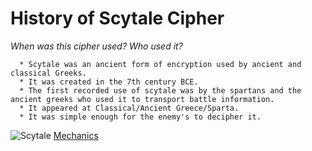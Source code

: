 # History of Scytale Cipher
*When was this cipher used? Who used it?*
  
      * Scytale was an ancient form of encryption used by ancient and classical Greeks. 
      * It was created in the 7th century BCE.
      * The first recorded use of scytale was by the spartans and the ancient greeks who used it to transport battle information.
      * It appeared at Classical/Ancient Greece/Sparta.
      * It was simple enough for the enemy's to decipher it. 
  
![Scytale](https://toebes.com/Flynns/image/Flynns-13-Dec-1924-Scryer.png)
[Mechanics](scytale_mechanics.md)
